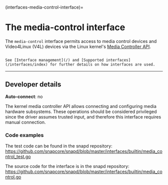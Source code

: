 (interfaces-media-control-interface)=
# The media-control interface

The `media-control` interface permits access to media control devices and Video4Linux (V4L) devices via the Linux kernel's [Media Controller API](https://www.kernel.org/doc/html/latest/userspace-api/media/mediactl/media-controller.html).



```{tip}

See [Interface management](/) and [Supported interfaces](/interfaces/index) for further details on how interfaces are used.
```

---

<h2 id='heading--dev-details'>Developer details </h2>

**Auto-connect**: no

The kernel media controller API allows connecting and configuring media hardware subsystems. These operations should be considered privileged since the driver assumes trusted input, and therefore this interface requires manual connection.

### Code examples

The test code can be found in the snapd repository: https://github.com/snapcore/snapd/blob/master/interfaces/builtin/media_control_test.go

The source code for the interface is in the snapd repository: https://github.com/snapcore/snapd/blob/master/interfaces/builtin/media_control.go

